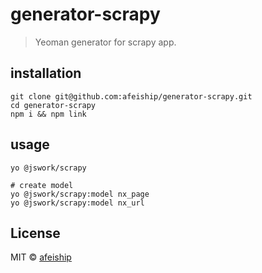 # generator-scrapy
> Yeoman generator for scrapy app.

## installation
```shell
git clone git@github.com:afeiship/generator-scrapy.git
cd generator-scrapy
npm i && npm link
```

## usage
```shell
yo @jswork/scrapy

# create model
yo @jswork/scrapy:model nx_page
yo @jswork/scrapy:model nx_url
```

## License
MIT © [afeiship](https://js.work)
